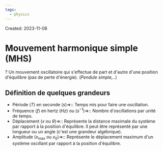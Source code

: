 ```yaml
---
tags:
  - physics
---
```

Created: 2023-11-08

# Mouvement harmonique simple (MHS) 
?
Un mouvement oscillatoire qui s'effectue de part et d'autre d'une position d'équilibre (pas de perte d'énergie). (*Pendule simple,..*)

## Définition de quelques grandeurs
- Période ($T$) en seconde ($s$)=>:: Temps mis pour faire une oscillation.
- Fréquence ($f$) en hertz ($Hz$) ou ($s^{-1}$)=>:: Nombre d'oscillations par unité de temps.
- Déplacement ($x$ ou $\theta$)=>:: Représente la distance maximale du système par rapport à la position d'équilibre. Il peut être représenté par une longueur ou un angle (c'est une grandeur algébrique).
- Amplitude ($x_{\text{max}}$ ou $x_{0}$)=>:: Représente le déplacement maximum d'un système oscillant par rapport à la position d'équilibre.